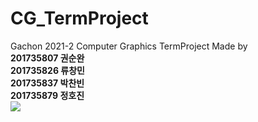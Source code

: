 # CG_TermProject
Gachon 2021-2 Computer Graphics TermProject
Made by  
__201735807 권순완__  
__201735826 류창민__  
__201735837 박찬빈__  
__201735879 정호진__  
<img src = "https://github.com/changmeen/CG_TermProject/issues/1#issue-1052103462">
